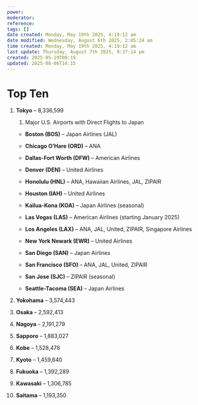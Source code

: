 ```yaml
---
power: 
moderator: 
reference: 
tags: []
date created: Monday, May 19th 2025, 4:19:12 am
date modified: Wednesday, August 6th 2025, 2:05:24 am
time created: Monday, May 19th 2025, 4:19:12 am
last update: Thursday, August 7th 2025, 9:27:14 pm
created: 2025-05-19T00:19
updated: 2025-08-06T14:15
---
```


# Top Ten
1. **Tokyo** – 8,336,599
	1. Major U.S. Airports with Direct Flights to Japan

	- **Boston (BOS)** – Japan Airlines (JAL)
    
	- **Chicago O’Hare (ORD)** – ANA
    
	- **Dallas-Fort Worth (DFW)** – American Airlines
    
	- **Denver (DEN)** – United Airlines
    
	- **Honolulu (HNL)** – ANA, Hawaiian Airlines, JAL, ZIPAIR
    
	- **Houston (IAH)** – United Airlines
    
	- **Kailua-Kona (KOA)** – Japan Airlines (seasonal)
    
	- **Las Vegas (LAS)** – American Airlines (starting January 2025)
    
	- **Los Angeles (LAX)** – ANA, JAL, United, ZIPAIR, Singapore Airlines
    
	- **New York Newark (EWR)** – United Airlines
    
	- **San Diego (SAN)** – Japan Airlines
    
	- **San Francisco (SFO)** – ANA, JAL, United, ZIPAIR
    
	- **San Jose (SJC)** – ZIPAIR (seasonal)
    
	- **Seattle-Tacoma (SEA)** – Japan Airlines
1. **Yokohama** – 3,574,443
    
2. **Osaka** – 2,592,413
    
3. **Nagoya** – 2,191,279
    
4. **Sapporo** – 1,883,027
    
5. **Kobe** – 1,528,478
    
6. **Kyoto** – 1,459,640
    
7. **Fukuoka** – 1,392,289
    
8. **Kawasaki** – 1,306,785
    
9. **Saitama** – 1,193,350